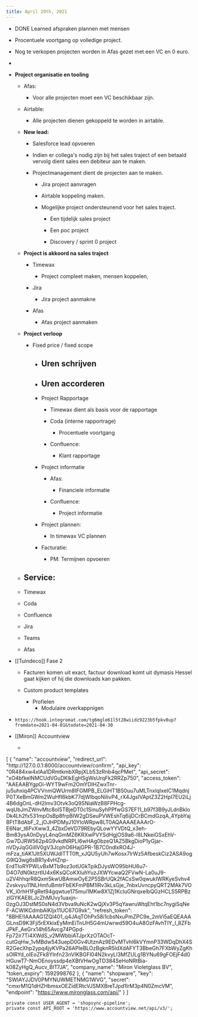 ```yaml
---
title: April 29th, 2021
---
```


- DONE Learned afspraken plannen met mensen  

- Procentuele voortgang op volledige project.

- Nog te verkopen projecten worden in Afas gezet met een VC en 0 euro.

- 

- **Project organisatie en tooling**
	 - Afas:
		 - Voor alle projecten moet een VC beschikbaar zijn.

	 - Airtable:
		 - Alle projecten dienen gekoppeld te worden in airtable.

	 - **New lead:**
		 - Salesforce lead opvoeren

		 - Indien er collega's nodig zijn bij het sales traject of een betaald vervolg dient sales een debiteur aan te maken.

		 - Projectmanagement dient de projecten aan te maken.
			 - Jira project aanvragen

			 - Airtable koppeling maken.

			 - Mogelijke project ondersteunend voor het sales traject. 
				 - Een tijdelijk sales project

				 - Een poc project 

				 - Discovery / sprint 0 project 

	 - **Project is akkoord na sales traject**
		 - Timewax
			 - Project compleet maken, mensen koppelen, 

		 - Jira
			 - Jira project aanmakne

		 - Afas 
			 - Afas project aanmaken

	 - **Project verloop** 
		 - Fixed price / fixed scope
			 - Uren schrijven
				 - 

			 - Uren accorderen
				 - 

			 - Project Rapportage
				 - Timewax dient als basis voor de rapportage

				 - Coda (interne rapportrage)
					 - Procentuele voortgang 

				 - Confluence:
					 - Klant rapportage 

			 - Project informatie
				 - Afas:
					 - Financiele informatie

				 - Confluence:
					 - Project informatie

			 - Project plannen:
				 - In timewax VC plannen 

			 - Facturatie:
				 - PM: Termijnen opvoeren

	 - **Service:**
		 - 

	 - Timewax

	 - Coda

	 - Confluence

	 - Jira

	 - Teams

	 - Afas  

- [[Tuindeco]] Fase 2
	 - Facturen komen uit exact, factuur download komt uit dymasis Hessel gaat kijken of hij die downloads kan pakken.

	 - Custom product templates
		 - Profielen
			 - Modulaire overkappnigen

- `https://hook.integromat.com/tg6mgle61l5t28wiidz9223b5fpkv8up?fromdate=2021-04-01&todate=2021-04-30`

- [[Miron]] Accountview
	 - ```javascript
[
    {
        "name": "accountview",
        "redirect_url": "http:\/\/127.0.0.1:8000\/accountview\/confirm",
        "api_key": "0R484xw4xlAa1DRmtkmbXRpjXLb53zRnb4qcPMet",
        "api_secret": "xO4bfkelNMCUdVGuDKlkEgHSgWsUrqFk2RRZp750",
        "access_token": "AAEAABYgpOi-WYT9wFm2OmYDIHZwxTnr-ju5uhxiq4PCVVnmQWUrm8IFGMPB_ELGiHT1B50uu7uMLTnxlqIxeIC1MqdnjP0TXeBmGWm2WuHfI6kbK77djWlbqoNilivP4_rX4JgsIVAptZ3Z2HpI7EU2iLj4B6dgOnL-dH2lmv3Otvk3oQ9SNiaWzB8FPHcg-wqUbJmZWnvMtc8oI5TBjeDT0c1SinuSyhPPfwGS7EF11_b97f3B9yJLdnBkloDk4Lh2fx531mpOsBp8frpBIW2gDSeuPVWEshTq6ijDCrBCmdGzqA_4YpbYajBFtT8dAbF_2_jOJHPDMyJ10YIoWRpw8LT0AQAAAAEAAArO-E6Nar_t6FvXww3_4ZbxDeVD79REbyQLowYYVDtQ_x3eh-Bm83ysA0nDyyL4nqGmMZ6KRXwPVYSdHgjOS9a6-l8LNkeiGSxEhV-Gw7DJRW562p4G9vkdNRPLI6wHAg0bzeQ1AZ5BkgDioP1yGjar-nVDyJqGGiIlV0gV3JcphO6HajGPR-1B7C0ndlxRO4J-mFza_tiAK1Jlt5XUWJdlTTT0ft_xJQU5yUh7wKosx7lrWz5AfbeskCiz2ASA9ogG9lQ3wg6sBR1y4vHZnp-ErdTIoRYPWLvBxMTb9oz3otUGkTpikDJysWO95bHU6u7-D4O7dN0ktzrtIU4x6KsQCoKXIuhYuzJXWYcwaQ2FVwN-La0uJ9-u2V4hhqrR8Qxm5kwUBAmwOyE2P5SBrUQk2fACsSw0qwukIWRKyeSvhv4Zvskvyu11NLHmfuBmtrFbEKFmPBM1lRv3kLsGje_7nbxUvncpyQRT2MAk7VOVK_i0rhH1FgRet94gqwtue175mui1MKw8X1Zj1KcIuGNrqxeIbQGzHCLS5RPBzzlGYKAE8LJcZhMUvy1uaxjn-0zgOJ3DstMS0sN4d3Vbva9uNcK2wQjXv3P5qYawruWtqEht1bc7nygiSqNeF-ACWIKCdmbAlKIjx11UC67G9xk",
        "refresh_token": "8BHE!IAAAAG1ZQl401_q4JAqTOhPx58i1cbsNxuPmZPC9e_2mVi5aEQEAAAGLnsD9K3Fji5rEXkixEyMmEiTnUH5G4mUwrwd59O4uA8OzFAvhTIY_I_8ZFbJPkF_AeGrx14h65Avcg74PGpd-Fp72ir7Ti4XWdS_v2MWbbiATJprXzOTAOcT-cutGqHw_1vMBdw543uepD0Gv4UtznAz9EDvMTvhI6kVYmnP33WDqDhX4SR2GecXhp2ypq4jyKVPa26APIeBLOzBgknR5ldXdAFYT3BbeGh7FXbWyZgKhsOlRYd_oIEoZFk8Ylnfn23nVIKBGFl04N2kvyLl3MfZULg1BYNu69gFOEjF4d0HGuwT7-NmOEnoyssdp4eXBtVHwOgTD384SeHoNRtBia-k08ZyHgQ_Aucv_BIT7JA",
        "company_name": "Miron Violetglass BV",
        "token_expiry": 1592998762
    },
    {
        "name": "shopware",
        "key": "SWIAYJJDV0PMYNUWMETNMG1WVG",
        "secret": "cmxrM1Q1dHZHbmsxOEZidERtcVJSMXBreTJpd1lrM3p4N0ZmcVM",
        "endpoint": "https://www.mironglass.com/api/"
    }
]

    private const USER_AGENT = 'shopsync-pipeline';
    private const API_ROOT = 'https://www.accountview.net/api/v3/';
```
